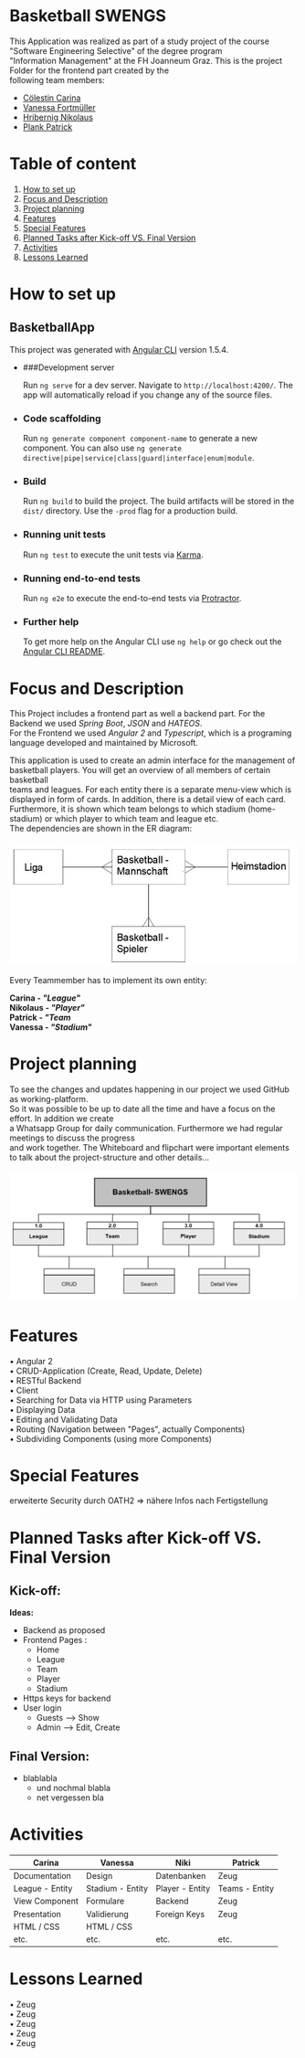 # Basketball SWENGS

This Application was realized as part of a study project of the course "Software Engineering Selective" of the degree program  
"Information Management" at the FH Joanneum Graz. This is the project Folder for the frontend part created by the  
following team members:

* <a href="https://github.com/SuperCari">Cölestin Carina</a>
* <a href="https://github.com/fortmuel15">Vanessa Fortmüller</a>
* <a href="https://github.com/HribernigNikolaus">Hribernig Nikolaus</a>
* <a href="https://github.com/x-qlusive">Plank Patrick</a>



# Table of content

1. [How to set up](#how-to-set-up)
2. [Focus and Description](#projectfocus-and-description)
3. [Project planning](#project-planning) 
4. [Features](#features)
5. [Special Features](#special-features)
6. [Planned Tasks after Kick-off VS. Final Version](#planned-tasks-after-kick-off-vs.-final-version)
7. [Activities](#activities)
7. [Lessons Learned](#lessons-learned)


# How to set up


## BasketballApp

   This project was generated with [Angular CLI](https://github.com/angular/angular-cli) version 1.5.4.

* ###Development server

    Run `ng serve` for a dev server. Navigate to `http://localhost:4200/`. The app will automatically reload if you change any of the source files.

* ### Code scaffolding
    Run `ng generate component component-name` to generate a new component. You can also use `ng generate directive|pipe|service|class|guard|interface|enum|module`.

* ### Build

    Run `ng build` to build the project. The build artifacts will be stored in the `dist/` directory. Use the `-prod` flag for a production build.

* ### Running unit tests

    Run `ng test` to execute the unit tests via [Karma](https://karma-runner.github.io).

* ### Running end-to-end tests

    Run `ng e2e` to execute the end-to-end tests via [Protractor](http://www.protractortest.org/).

* ### Further help

    To get more help on the Angular CLI use `ng help` or go check out the [Angular CLI README](https://github.com/angular/angular-cli/blob/master/README.md).


# Focus and Description

This Project includes a frontend part as well a backend part. For the Backend we used _Spring Boot_, _JSON_ and _HATEOS_.  
For the Frontend we used _Angular 2_ and _Typescript_, which is a programing language developed and maintained by Microsoft. 

This application is used to create an admin interface for the management of basketball players. You will get an overview of all members of certain basketball  
teams and leagues. For each entity there is a separate menu-view which is displayed in form of cards. In addition, there is a detail view of each card.   
Furthermore, it is shown which team belongs to which stadium (home-stadium) or which player to which team and league etc.   
The dependencies are shown in the ER diagram:

![ER - Diagram](projectdocu/ER_Diagram.jpg)


Every Teammember has to implement its own entity:  
   
**Carina - _"League"_**  
**Nikolaus - _"Player"_**  
**Patrick  - _"Team_**  
**Vanessa - _"Stadium"_**  

# Project planning

To see the changes and updates happening in our project we used GitHub as working-platform.   
So it was possible to be up to date all the time and have a focus on the effort. In addition we create  
a Whatsapp Group for daily communication. Furthermore we had regular meetings to discuss the progress  
and work together. The Whiteboard and flipchart were important elements to talk about the project-structure and other details... 

![Strukturplan](projectdocu/Strukturplan.jpg)  

# Features

• Angular 2  
• CRUD-Application (Create, Read, Update, Delete)  
• RESTful Backend  
• Client  
• Searching for Data via HTTP using Parameters  
• Displaying Data  
• Editing and Validating Data  
• Routing (Navigation between "Pages", actually Components)  
• Subdividing Components (using more Components)  


# Special Features
erweiterte Security durch OATH2 
=> nähere Infos nach Fertigstellung



# Planned Tasks after Kick-off VS. Final Version

## Kick-off:

**Ideas:**   
* Backend as proposed  
* Frontend Pages :  
    * Home  
    * League  
    * Team   
    * Player  
    * Stadium  
* Https keys for backend  
* User login     
    * Guests --> Show  
    * Admin  --> Edit, Create
    
## Final Version:

* blablabla  
    * und nochmal blabla 
    * net vergessen bla
        

# Activities

| Carina          	| Vanessa     	    | Niki        	    | Patrick 	        |
| -----------------	| -----------------	| ----------------	| --------------	|
| Documentation   	| Design      	    | Datenbanken 	    | Zeug    	        |
| League - Entity 	| Stadium - Entity 	| Player - Entity	| Teams - Entity    |
| View Component  	| Formulare   	    | Backend           | Zeug    	        |
| Presentation      | Validierung       | Foreign Keys      | Zeug              |
| HTML / CSS        | HTML / CSS      	|                   |         	        |
| etc.              | etc.         	    | etc.   	        | etc.     	        |



# Lessons Learned 
• Zeug  
• Zeug  
• Zeug  
• Zeug  
• Zeug  



